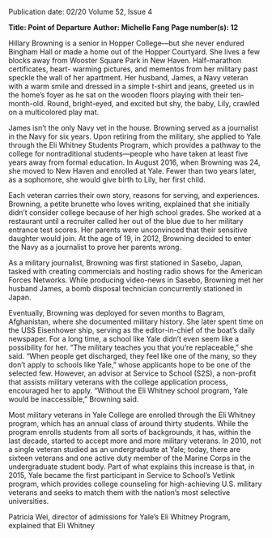 Publication date: 02/20
Volume 52, Issue 4

**Title: Point of Departure**
**Author: Michelle Fang**
**Page number(s): 12**

Hillary Browning is a senior in 
Hopper 
College—but 
she 
never 
endured Bingham Hall or made a 
home out of the Hopper Courtyard. She lives 
a few blocks away from Wooster Square Park in 
New Haven. Half-marathon certificates, heart-
warming pictures, and mementos from her 
military past speckle the wall of her apartment. 
Her husband, James, a Navy veteran with a warm 
smile and dressed in a simple t-shirt and jeans, 
greeted us in the home’s foyer as he sat on the 
wooden floors playing with their ten-month-old. 
Round, bright-eyed, and excited but shy, the baby, 
Lily, crawled on a multicolored play mat.

James isn’t the only Navy vet in the house. 
Browning served as a journalist in the Navy for 
six years. Upon retiring from the military, she 
applied to Yale through the Eli Whitney Students 
Program, which provides a pathway to the 
college for nontraditional students—people who 
have taken at least five years away from formal 
education. In August 2016, when Browning was 
24, she moved to New Haven and enrolled at Yale. 
Fewer than two years later, as a sophomore, she 
would give birth to Lily, her first child.

Each veteran carries their own story, reasons 
for serving, and experiences. Browning, a petite 
brunette who loves writing, explained that she 
initially didn’t consider college because of her 
high school grades. She worked at a restaurant 
until a recruiter called her out of the blue due 
to her military entrance test scores. Her parents 
were unconvinced that their sensitive daughter 
would join. At the age of 19, in 2012, Browning 
decided to enter the Navy as a journalist to prove 
her parents wrong. 	

As a military journalist, Browning was first 
stationed in Sasebo, Japan, tasked with creating 
commercials and hosting radio shows for the 
American Forces Networks. While producing 
video-news in Sasebo, Browning met her husband 
James, a bomb disposal technician concurrently 
stationed in Japan.

Eventually, Browning was deployed for seven 
months to Bagram, Afghanistan, where she 
documented military history. She later spent 
time on the USS Eisenhower ship, serving as the 
editor-in-chief of the boat’s daily newspaper. 
For a long time, a school like Yale didn’t even 
seem like a possibility for her. “The military 
teaches you that you’re replaceable,” she said. 
“When people get discharged, they feel like one of 
the many, so they don’t apply to schools like Yale,” 
whose applicants hope to be one of the selected 
few. However, an advisor at Service to School 
(S2S), a non-profit that assists military veterans 
with the college application process, encouraged 
her to apply. “Without the Eli Whitney school 
program, Yale would be inaccessible,” Browning 
said. 

Most military veterans in Yale College are 
enrolled through the Eli Whitney program, which 
has an annual class of around thirty students. 
While the program enrolls students from all 
sorts of backgrounds, it has, within the last 
decade, started to accept more and more military 
veterans. In 2010, not a single veteran studied as 
an undergraduate at Yale; today, there are sixteen 
veterans and one active duty member of the 
Marine Corps in the undergraduate student body. 
Part of what explains this increase is that, in 
2015, Yale became the first participant in Service 
to School’s Vetlink program, which provides 
college counseling for high-achieving U.S. 
military veterans and seeks to match them with 
the nation’s most selective universities.  

Patricia Wei, director of admissions for Yale’s 
Eli Whitney Program, explained that Eli Whitney